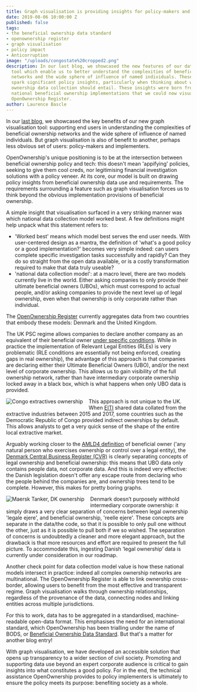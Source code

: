 ```yaml
---
title: Graph visualisation is providing insights for policy-makers and implementers
date: 2019-08-06 10:00:00 Z
published: false
tags:
- the beneficial ownership data standard
- openownership register
- graph visualisation
- policy impact
- Anticorruption
image: "/uploads/congostate%20cropped2.png"
description: In our last blog, we showcased the new features of our data visualisation
  tool which enable us to better understand the complexities of beneficial ownership
  networks and the wide sphere of influence of named individuals. These examples helped
  spark significant policy insights, particularly when thinking about what beneficial
  ownership data collection should entail. These insights were born from the different
  national beneficial ownership implementations that we could now visualise in the
  OpenOwnership Register.
author: Laurence Bascle
---
```


In our [last blog](https://www.openownership.org/news/what-graph-visualisation-teaches-us-about-beneficial-ownership/), we showcased the key benefits of our new graph visualisation tool: supporting end users in understanding the complexities of beneficial ownership networks and the wide sphere of influence of named individuals. But graph visualisation is also of benefit to another, perhaps less obvious set of users: policy-makers and implementers.

OpenOwnership's unique positioning is to be at the intersection between beneficial ownership policy and tech: this doesn't mean 'appifying' policies, seeking to give them cool creds, nor legitimising financial investigation solutions with a policy veneer. At its core, our model is built on drawing policy insights from beneficial ownership data use and requirements. The requirements surrounding a feature such as graph visualisation forces us to think beyond the obvious implementation provisions of beneficial ownership. 

A simple insight that visualisation surfaced in a very striking manner was which national data collection model worked best. A few definitions might help unpack what this statement refers to:

- 'Worked best' means which model best serves the end user needs. With user-centered design as a mantra, the definition of 'what's a good policy or a good implementation?' becomes very simple indeed: can users complete specific investigation tasks successfully and rapidly? Can they do so straight from the open data available, or is a costly transformation required to make that data truly useable?
- 'national data collection model': at a macro level, there are two models currently live in the world. Either asking companies to only provide their ultimate beneficial owners (UBOs), which must correspond to actual people, and/or asking companies to provide the next level up of legal ownership, even when that ownership is only corporate rather than individual.


The [OpenOwnership Register](https://register.openownership.org/) currently aggregates data from two countries that embody these models: Denmark and the United Kingdom.

The UK PSC regime allows companies to declare another company as an equivalent of their beneficial owner [under specific conditions](https://register.openownership.org/data_sources/uk-psc-register). While in practice the implementation of Relevant Legal Entities (RLEs) is very problematic (RLE conditions are essentially not being enforced, creating gaps in real ownership), the advantage of this approach is that companies are declaring either their Ultimate Beneficial Owners (UBO), and/or the next level of corporate ownership. This allows us to gain visibility of the full ownership network, rather than have intermediary corporate ownership locked away in a black box, which is what happens when only UBO data is provided.

<img src="/uploads/congostate%20cropped2.png" alt="Congo extractives ownership" style="float: left; margin-right: 1rem; margin-bottom: 0.5rem; max-width: 50%;" />This approach is not unique to the UK. When [EITI](https://eiti.org/) shared data collated from the extractive industries between 2015 and 2017, some countries such as the Democratic Republic of Congo provided indirect ownerships by default. This allows analysts to get a very quick sense of the shape of the entire local extractive market.


Arguably working closer to the [AMLD4 definition](https://eur-lex.europa.eu/legal-content/EN/TXT/PDF/?uri=CELEX:32015L0849&from=EN) of beneficial owner ('any natural person who exercises ownership or control over a legal entity), the [Denmark Central Business Register (CVR)](https://datacvr.virk.dk/data/) is clearly separating concepts of legal ownership and beneficial ownership: this means that UBO data only contains people data, not corporate data. And this is indeed very effective: the Danish legislation doesn't offer any escape route from declaring who the people behind the companies are, and ownership trees tend to be complete. However, this makes for pretty boring graphs.


<img src="/uploads/maersk%20dk.png" alt="Maersk Tanker, DK ownership" style="float: left; margin-right: 1rem; margin-bottom: 0.5rem; max-width: 50%;" />Denmark doesn’t purposely withhold intermediary corporate ownership: it simply draws a very clear separation of concerns between legal ownership 'legale ejere', and beneficial ownership, 'reelle ejere'. These concepts are separate in the data/the code, so that it is possible to only pull one without the other, just as it is possible to pull both if we so wished. The separation of concerns is undoubtedly a cleaner and more elegant approach, but the drawback is that more resources and effort are required to present the full picture. To accommodate this,  ingesting Danish ‘legal ownership’ data is currently under consideration in our roadmap.

Another check point for data collection model value is how these national models intersect in practice: indeed all complex ownership networks are multinational. The OpenOwnership Register is able to link ownership cross-border, allowing users to benefit from the most effective and transparent regime. Graph visualisation walks through ownership relationships, regardless of the provenance of the data, connecting nodes and linking entities across multiple jurisdictions.

For this to work, data has to be aggregated in a standardised, machine-readable open-data format. This emphasises the need for an international standard, which OpenOwnership has been trialling under the name of BODS, or [Beneficial Ownership Data Standard](https://www.openownership.org/guide/systems/). But that's a matter for another blog entry!


With graph visualisation, we have developed an accessible solution that opens up transparency to a wider section of civil society. Promoting and supporting data use beyond an expert corporate audience is critical to gain insights into what constitutes a good policy. For in the end, the technical assistance OpenOwnership provides to policy implementers is ultimately to ensure the policy meets its purpose: benefiting society as a whole.